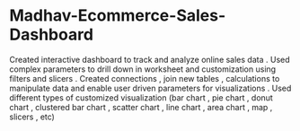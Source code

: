 # Madhav-Ecommerce-Sales-Dashboard

Created interactive dashboard to track and analyze online sales data .
Used complex parameters to drill down in worksheet and customization using filters and slicers .
Created connections , join new tables , calculations to manipulate data and enable user driven parameters for visualizations .
Used different types of customized visualization (bar chart , pie chart , donut chart , clustered bar chart , scatter chart , line chart , area chart , map , slicers , etc)
